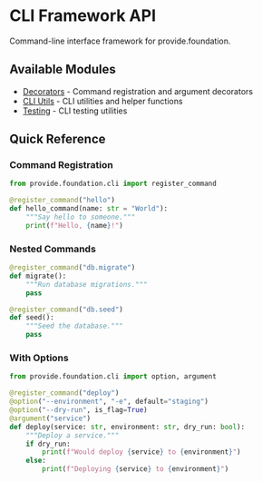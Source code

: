 # CLI Framework API

Command-line interface framework for provide.foundation.

## Available Modules

- [Decorators](decorators.md) - Command registration and argument decorators
- [CLI Utils](base.md) - CLI utilities and helper functions  
- [Testing](helpers.md) - CLI testing utilities

## Quick Reference

### Command Registration

```python
from provide.foundation.cli import register_command

@register_command("hello")
def hello_command(name: str = "World"):
    """Say hello to someone."""
    print(f"Hello, {name}!")
```

### Nested Commands

```python
@register_command("db.migrate")
def migrate():
    """Run database migrations."""
    pass

@register_command("db.seed")  
def seed():
    """Seed the database."""
    pass
```

### With Options

```python
from provide.foundation.cli import option, argument

@register_command("deploy")
@option("--environment", "-e", default="staging")
@option("--dry-run", is_flag=True)
@argument("service")
def deploy(service: str, environment: str, dry_run: bool):
    """Deploy a service."""
    if dry_run:
        print(f"Would deploy {service} to {environment}")
    else:
        print(f"Deploying {service} to {environment}")
```